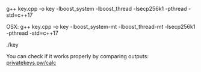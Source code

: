 
g++ key.cpp -o key -lboost_system -lboost_thread -lsecp256k1 -pthread -std=c++17

OSX: g++ key.cpp -o key -lboost_system-mt -lboost_thread-mt -lsecp256k1 -pthread -std=c++17

./key

You can check if it works properly by comparing outputs: [privatekeys.pw/calc](https://privatekeys.pw/calc)
